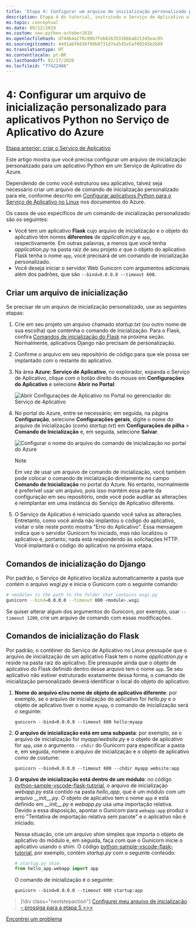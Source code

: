 ```yaml
---
title: 'Etapa 4: Configurar um arquivo de inicialização personalizado para aplicativos Python no Serviço de Aplicativo do Azure no Linux'
description: Etapa 4 do tutorial, instruindo o Serviço de Aplicativo a iniciar o aplicativo Web.
ms.topic: conceptual
ms.date: 09/12/2019
ms.custom: seo-python-october2019
ms.openlocfilehash: d744b4a270c89b7feb826353366ba021345eac85
ms.sourcegitcommit: 44d1abfb836f90b8731d7ea5d5a5af09245b2b89
ms.translationtype: HT
ms.contentlocale: pt-BR
ms.lasthandoff: 02/17/2020
ms.locfileid: "77422486"
---
```

# <a name="4-configure-a-custom-startup-file-for-python-apps-on-azure-app-service"></a>4: Configurar um arquivo de inicialização personalizado para aplicativos Python no Serviço de Aplicativo do Azure

[Etapa anterior: criar o Serviço de Aplicativo](tutorial-deploy-app-service-on-linux-03.md)

Este artigo mostra que você precisa configurar um arquivo de inicialização personalizado para um aplicativo Python em um Serviço de Aplicativo do Azure.

Dependendo de como você estruturou seu aplicativo, talvez seja necessário criar um arquivo de comando de inicialização personalizado para ele, conforme descrito em [Configurar aplicativos Python para o Serviço de Aplicativo no Linux](https://docs.microsoft.com/azure/app-service/containers/how-to-configure-python) nos documentos do Azure.

Os casos de uso específicos de um comando de inicialização personalizado são os seguintes:

- Você tem um aplicativo **Flask** cujo arquivo de inicialização e o objeto do aplicativo têm nomes **diferentes** de *application.py* e `app`, respectivamente. Em outras palavras, a menos que você tenha *application.py* na pasta raiz de seu projeto *e* que o objeto do aplicativo Flask tenha o nome `app`, você precisará de um comando de inicialização personalizado.
- Você deseja iniciar o servidor Web Gunicorn com argumentos adicionais além dos padrões, que são `--bind=0.0.0.0 --timeout 600`.

## <a name="create-a-startup-file"></a>Criar um arquivo de inicialização

Se precisar de um arquivo de inicialização personalizado, use as seguintes etapas:

1. Crie em seu projeto um arquivo chamado *startup.txt* (ou outro nome de sua escolha) que contenha o comando de inicialização. Para o Flask, confira [Comandos de inicialização do Flask](#flask-startup-commands) na próxima seção. Normalmente, aplicativos Django não precisam de personalização.

1. Confirme o arquivo em seu repositório de código para que ele possa ser implantado com o restante do aplicativo.

1. Na área **Azure: Serviço de Aplicativo**, no explorador, expanda o Serviço de Aplicativo, clique com o botão direito do mouse em **Configurações do Aplicativo** e selecione **Abrir no Portal**:

    ![Abrir Configurações de Aplicativo no Portal no gerenciador do Serviço de Aplicativo](media/deploy-azure/open-application-settings-in-portal-for-app-service.png)

1. No portal do Azure, entre se necessário; em seguida, na página **Configuração**, selecione **Configurações gerais**, digite o nome do arquivo de inicialização (como *startup.txt*) em **Configurações de pilha** > **Comando de Inicialização** e, em seguida, selecione **Salvar**.

    ![Configurar o nome do arquivo do comando de inicialização no portal do Azure](media/deploy-azure/enter-startup-file-for-app-service-in-the-azure-portal.png)

    > [!NOTE]
    > Em vez de usar um arquivo de comando de inicialização, você também pode colocar o comando de inicialização diretamente no campo **Comando de Inicialização** no portal do Azure. No entanto, normalmente é preferível usar um arquivo, pois isso mantém essa parte da configuração em seu repositório, onde você pode auditar as alterações e reimplantar em uma instância do Serviço de Aplicativo diferente.

1. O Serviço de Aplicativo é reiniciado quando você salva as alterações. Entretanto, como você ainda não implantou o código do aplicativo, visitar o site neste ponto mostra "Erro do Aplicativo". Essa mensagem indica que o servidor Gunicorn foi iniciado, mas não localizou o aplicativo e, portanto, nada está respondendo às solicitações HTTP. Você implantará o código do aplicativo na próxima etapa.

## <a name="django-startup-commands"></a>Comandos de inicialização do Django

Por padrão, o Serviço de Aplicativo localiza automaticamente a pasta que contém o arquivo *wsgi.py* e inicia o Gunicorn com o seguinte comando:

```bash
# <module> is the path to the folder that contains wsgi.py
gunicorn --bind=0.0.0.0 --timeout 600 <module>.wsgi
```

Se quiser alterar algum dos argumentos do Gunicorn, por exemplo, usar `--timeout 1200`, crie um arquivo de comando com essas modificações.

## <a name="flask-startup-commands"></a>Comandos de inicialização do Flask

Por padrão, o contêiner do Serviço de Aplicativo no Linux pressupõe que o arquivo de inicialização de um aplicativo Flask tem o nome *application.py* e reside na pasta raiz do aplicativo. Ele pressupõe ainda que o objeto de aplicativo do Flask definido dentro desse arquivo tem o nome `app`. Se seu aplicativo não estiver estruturado exatamente dessa forma, o comando de inicialização personalizado deverá identificar o local do objeto do aplicativo:

1. **Nome do arquivo e/ou nome de objeto de aplicativo diferente**: por exemplo, se o arquivo de inicialização do aplicativo for *hello.py* e o objeto de aplicativo tiver o nome `myapp`, o comando de inicialização será o seguinte:

    ```text
    gunicorn --bind=0.0.0.0 --timeout 600 hello:myapp
    ```

1. **O arquivo de inicialização está em uma subpasta**: por exemplo, se o arquivo de inicialização for *myapp/website.py* e o objeto de aplicativo for `app`, use o argumento `--chdir` do Gunicorn para especificar a pasta e, em seguida, nomeie o arquivo de inicialização e o objeto de aplicativo como de costume:

    ```text
    gunicorn --bind=0.0.0.0 --timeout 600 --chdir myapp website:app
    ```

1. **O arquivo de inicialização está dentro de um módulo**: no código [python-sample-vscode-flask-tutorial](https://github.com/Microsoft/python-sample-vscode-flask-tutorial), o arquivo de inicialização *webapp.py* está contido na pasta *hello_app*, que é um módulo com um arquivo *\_\_init\_\_.py*. O objeto de aplicativo tem o nome `app` e está definido em *\_\_init\_\_.py* e *webapp.py* usa uma importação relativa. Devido a essa disposição, apontar o Gunicorn para `webapp:app` produz o erro "Tentativa de importação relativa sem pacote" e o aplicativo não é iniciado.

    Nessa situação, crie um arquivo shim simples que importa o objeto de aplicativo do módulo e, em seguida, faça com que o Gunicorn inicie o aplicativo usando o shim. O código [python-sample-vscode-flask-tutorial](https://github.com/Microsoft/python-sample-vscode-flask-tutorial), por exemplo, contém *startup.py* com o seguinte conteúdo:

    ```python
    # startup.py shim
    from hello_app.webapp import app
    ```

    O comando de inicialização é o seguinte:

    ```text
    gunicorn --bind=0.0.0.0 --timeout 600 startup:app
    ```

> [!div class="nextstepaction"]
> [Configurei meu arquivo de inicialização – prossiga para a etapa 5 >>>](tutorial-deploy-app-service-on-linux-05.md)

[Encontrei um problema](https://www.research.net/r/PWZWZ52?tutorial=vscode-appservice-python&step=04-startup-command)
